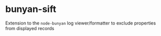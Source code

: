 # bunyan-sift
Extension to the `node-bunyan` log viewer/formatter to exclude properties from displayed records
